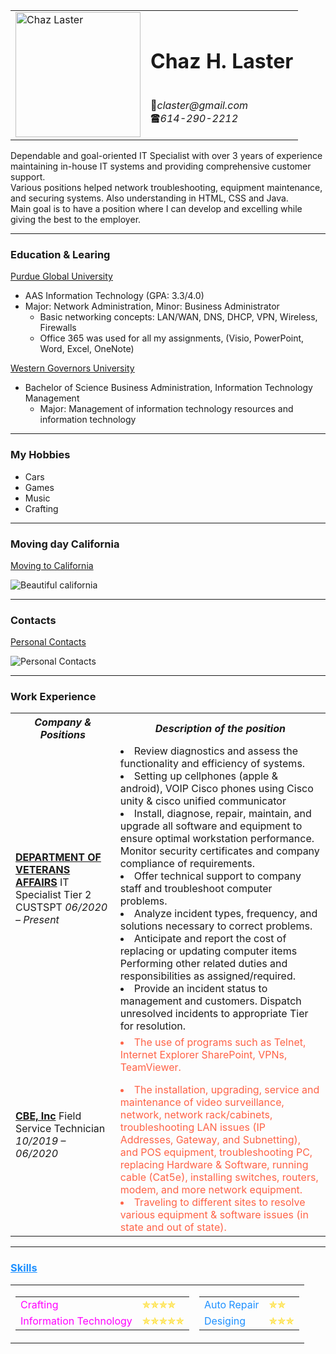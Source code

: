 <!DOCTYPE html>
<html lang="en" dir="ltr">

<head>
  <meta charset="utf-8">
  <title>🤗Chaz Personal Site</title>
</head>

<body>
  <table cellspacing="20">
    <tr>
      <td> <img src="https://media-exp1.licdn.com/dms/image/C4E03AQHVErWirYNYmQ/profile-displayphoto-shrink_200_200/0/1549245975169?e=1619654400&v=beta&t=lS0VqZc1xAggQ_j-Oaz4ukmJvqzj4AKMLCW4GL3mJQ4" alt="Chaz Laster" width="200" height="200"></td>
      <td>
        <h1>Chaz H. Laster</h1>
        <br>📧<em>claster@gmail.com</em>
        <br>🖀<em>614-290-2212</em>
      </td>
    </tr>
  </table>
  <p>Dependable and goal-oriented IT Specialist with over 3 years of experience maintaining in-house IT systems and providing comprehensive customer support.
    <br>Various positions helped network troubleshooting, equipment maintenance, and securing systems. Also understanding in HTML, CSS and Java.
    <br />Main goal is to have a position where I can develop and excelling while giving the best to the employer.
  </p>
  <hr size="3" noshade>
  <h3>Education & Learing</h3>
  <u><a href="https://www.purdueglobal.edu/?utm_source=google&utm_medium=organic-gmb9000/" target="_blank">Purdue Global University</a></u>
  <ul>
    <li>AAS Information Technology (GPA: 3.3/4.0)</li>
    <li>Major: Network Administration, Minor: Business Administrator
      <ul>
        <li>Basic networking concepts: LAN/WAN, DNS, DHCP, VPN, Wireless, Firewalls</li>
        <li>Office 365 was used for all my assignments, (Visio, PowerPoint, Word, Excel, OneNote)</li>
      </ul>
    </li>
  </ul>
  <p><u><a href="https://www.wgu.edu//" target="_blank">Western Governors University</a></u>
  <ul>
    <li>Bachelor of Science Business Administration, Information Technology Management
      <ul>
        <li>Major: Management of information technology resources and information technology</li>
      </ul>
    </li>
  </ul>
  <hr size="3" noshade>
  <h3>My Hobbies</h3>
  <ul>
    <li>Cars</li>
    <li>Games</li>
    <li>Music</li>
    <li>Crafting</li>
  </ul>
  <hr size="3" noshade>
  <h3>Moving day California</h3>
  <p><a href="Moving to california.html">Moving to California</a></p>
  <img src="https://zumpermedia.s3.amazonaws.com/blog/wp-content/uploads/2020/07/06133414/san-francisco-best-places-to-live-in-california.jpg" alt="Beautiful california">
  <hr size="3" noshade>
  <h3>Contacts</h3>
  <p><a href="Contact Info.html">Personal Contacts</a></p>
  <img src="https://blog.arkadin.com/en/wp-content/uploads/sites/5/2013/08/AK_Art_5.jpg" alt="Personal Contacts">
  <hr>
  <h3>Work Experience</h3>
  <table>
    <th><em>Company & Positions</em></th>
    <th><em>Description of the position</em></th>
    <tr>
      <td><strong><u>DEPARTMENT OF VETERANS AFFAIRS</u></strong> IT Specialist Tier 2 CUSTSPT <em>06/2020 – Present</em></td>
      <td>
        <li> Review diagnostics and assess the functionality and efficiency of systems.</li>
        <li>Setting up cellphones (apple & android), VOIP Cisco phones using Cisco unity & cisco unified communicator</li>
        <li>Install, diagnose, repair, maintain, and upgrade all software and equipment to ensure optimal workstation performance. Monitor security certificates and company compliance of requirements.</li>
        <li>Offer technical support to company staff and troubleshoot computer problems.</li>
        <li>Analyze incident types, frequency, and solutions necessary to correct problems.</li>
        <li>Anticipate and report the cost of replacing or updating computer items Performing other related duties and responsibilities as assigned/required.</li>
        <li>Provide an incident status to management and customers. Dispatch unresolved incidents to appropriate Tier for resolution.</li>
      </td>
    </tr>
    <tr>
      <td><strong><u>CBE, Inc</u></strong> Field Service Technician <em>10/2019 – 06/2020</em></td>
      <td>
        <li style="color:Tomato;">The use of programs such as Telnet, Internet Explorer SharePoint, VPNs, TeamViewer.</li>
        <p></p>
        <li style="color:Tomato;">The installation, upgrading, service and maintenance of video surveillance, network, network rack/cabinets, troubleshooting LAN issues (IP Addresses, Gateway, and Subnetting), and POS equipment, troubleshooting PC,
          replacing Hardware &
          Software, running cable (Cat5e), installing switches, routers, modem, and more network equipment.</li>
        <li style="color:Tomato;">Traveling to different sites to resolve various equipment & software issues (in state and out of state).</li>
      </td>
    </tr>
  </table>
  <hr />
  <h3 style="color:DodgerBlue;"><u>Skills</u></h3>
  <table>
    <tr>
      <td>
        <table cellspacing="10">
          <tr>
            <td style="color:#ff00ff;">Crafting</td>
            <td style="color:#ffd700;">✯✯✯✯</td>
          </tr>
          <tr>
            <td style="color:#ff00ff;">Information Technology</td>
            <td style="color:#ffd700;">✯✯✯✯✯</td>
          </tr>
        </table>
      </td>
      <td>
        <table cellspacing="10">
          <tr>
            <td style="color:DodgerBlue;">Auto Repair</td>
            <td style="color:#ffd700;">✯✯</td>
          </tr>
          <tr>
            <td style="color:DodgerBlue;">Desiging</td>
            <td style="color:#ffd700;">✯✯✯</td>
          </tr>
        </table>

</body>

</html>
